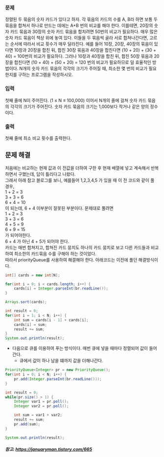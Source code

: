 ### 문제
정렬된 두 묶음의 숫자 카드가 있다고 하자. 각 묶음의 카드의 수를 A, B라 하면 보통 두 묶음을 합쳐서 하나로 만드는 데에는 A+B 번의 비교를 해야 한다. 이를테면, 20장의 숫자 카드 묶음과 30장의 숫자 카드 묶음을 합치려면 50번의 비교가 필요하다.
매우 많은 숫자 카드 묶음이 책상 위에 놓여 있다. 이들을 두 묶음씩 골라 서로 합쳐나간다면, 고르는 순서에 따라서 비교 횟수가 매우 달라진다. 예를 들어 10장, 20장, 40장의 묶음이 있다면 10장과 20장을 합친 뒤, 합친 30장 묶음과 40장을 합친다면 (10 + 20) + (30 + 40) = 100번의 비교가 필요하다. 그러나 10장과 40장을 합친 뒤, 합친 50장 묶음과 20장을 합친다면 (10 + 40) + (50 + 20) = 120 번의 비교가 필요하므로 덜 효율적인 방법이다.
N개의 숫자 카드 묶음의 각각의 크기가 주어질 때, 최소한 몇 번의 비교가 필요한지를 구하는 프로그램을 작성하시오.

### 입력
첫째 줄에 N이 주어진다. (1 ≤ N ≤ 100,000) 이어서 N개의 줄에 걸쳐 숫자 카드 묶음의 각각의 크기가 주어진다. 숫자 카드 묶음의 크기는 1,000보다 작거나 같은 양의 정수이다.

### 출력
첫째 줄에 최소 비교 횟수를 출력한다.

## 문제 해결
처음에는 비교하는 현재 값과 이 전값을 더하여 구한 후 현재 배열에 넣고 계속해서 반복하면서 구했는데, 답이 틀리다고 나왔다.   
그래서 아래 참고 블로그를 보니, 예를들어 1,2,3,4,5 가 있을 때 이 전 코드와 같이 풀 경우,    
1 + 2 = 3  
3 + 3 = 6  
6 + 4 = 10  
이 되는데, 6 + 4 이부분이 잘못된 부분이다.  문제대로 풀려면  
1 + 2 = 3  
3 + 3 = 6  
4 + 5 = 9   
6 + 9 = 15   
가 되어야한다.   
6 + 4 가 아닌 4 + 5가 되어야 한다.    
카드는 매번 합쳐지고, 합쳐진 카드 뭉치도 하나의 카드 뭉치로 보고 다른 카드들과 비교하여 최소한의 카드묶음 수를 구해야 하는 것이었다.    
따라서 priorityQueue를 사용하여 해결해야 한다. 아래코드는 이전에 풀던 해결방식이다.  
```java
int[] cards = new int[N];

for(int i = 0; i < cards.length; i++) {
    cards[i] = Integer.parseInt(br.readLine());
}

Arrays.sort(cards);

int result = 0;
for(int i = 1; i < N; i++) {
    int sum = cards[i - 1] + cards[i];
    cards[i] = sum;
    result += sum;
}
System.out.println(result);
```
- 다음으로 큐를 이용하여 푸는 방식이다. 매번 큐에 넣을 때마다 정렬되어 값이 들어간다.
    - 큐에서 값이 하나 남을 떄까지 값을 더해나간다.
```java
PriorityQueue<Integer> pr = new PriorityQueue();
for(int i = 0; i < N; i++) {
    pr.add(Integer.parseInt(br.readLine()));
}

int result = 0;
while(pr.size() > 1) {
    Integer var1 = pr.poll();
    Integer var2 = pr.poll();

    int sum = var1 + var2;
    result += sum;
    pr.add(sum);
}

System.out.println(result);
```





##### 참고: https://januaryman.tistory.com/665